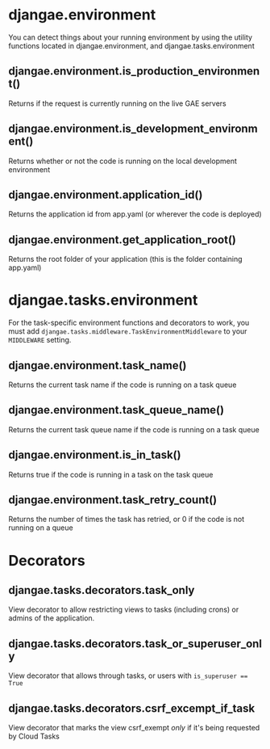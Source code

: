 # djangae.environment

You can detect things about your running environment by using the utility functions
located in djangae.environment, and djangae.tasks.environment

## djangae.environment.is_production_environment()

Returns if the request is currently running on the live GAE servers

## djangae.environment.is_development_environment()

Returns whether or not the code is running on the local development environment

## djangae.environment.application_id()

Returns the application id from app.yaml (or wherever the code is deployed)

## djangae.environment.get_application_root()

Returns the root folder of your application (this is the folder containing app.yaml)


# djangae.tasks.environment

For the task-specific environment functions and decorators to work, you must add `djangae.tasks.middleware.TaskEnvironmentMiddleware` to your `MIDDLEWARE` setting.

## djangae.environment.task_name()

Returns the current task name if the code is running on a task queue

## djangae.environment.task_queue_name()

Returns the current task queue name if the code is running on a task queue

## djangae.environment.is_in_task()

Returns true if the code is running in a task on the task queue

## djangae.environment.task_retry_count()

Returns the number of times the task has retried, or 0 if the code is not
running on a queue

# Decorators

## djangae.tasks.decorators.task_only

View decorator to allow restricting views to tasks (including crons) or admins of the application.

## djangae.tasks.decorators.task_or_superuser_only

View decorator that allows through tasks, or users with `is_superuser == True`

## djangae.tasks.decorators.csrf_excempt_if_task

View decorator that marks the view csrf_exempt *only* if it's being requested by Cloud Tasks
